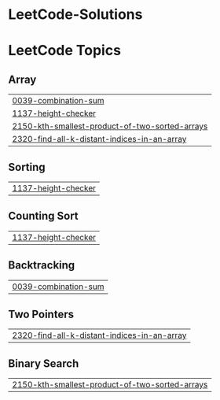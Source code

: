 # LeetCode-Solutions
<!---LeetCode Topics Start-->
# LeetCode Topics
## Array
|  |
| ------- |
| [0039-combination-sum](https://github.com/Rina-V09/LeetCode-Solutions-JAVA-/tree/master/0039-combination-sum) |
| [1137-height-checker](https://github.com/Rina-V09/LeetCode-Solutions-JAVA-/tree/master/1137-height-checker) |
| [2150-kth-smallest-product-of-two-sorted-arrays](https://github.com/Rina-V09/LeetCode-Solutions-JAVA-/tree/master/2150-kth-smallest-product-of-two-sorted-arrays) |
| [2320-find-all-k-distant-indices-in-an-array](https://github.com/Rina-V09/LeetCode-Solutions-JAVA-/tree/master/2320-find-all-k-distant-indices-in-an-array) |
## Sorting
|  |
| ------- |
| [1137-height-checker](https://github.com/Rina-V09/LeetCode-Solutions-JAVA-/tree/master/1137-height-checker) |
## Counting Sort
|  |
| ------- |
| [1137-height-checker](https://github.com/Rina-V09/LeetCode-Solutions-JAVA-/tree/master/1137-height-checker) |
## Backtracking
|  |
| ------- |
| [0039-combination-sum](https://github.com/Rina-V09/LeetCode-Solutions-JAVA-/tree/master/0039-combination-sum) |
## Two Pointers
|  |
| ------- |
| [2320-find-all-k-distant-indices-in-an-array](https://github.com/Rina-V09/LeetCode-Solutions-JAVA-/tree/master/2320-find-all-k-distant-indices-in-an-array) |
## Binary Search
|  |
| ------- |
| [2150-kth-smallest-product-of-two-sorted-arrays](https://github.com/Rina-V09/LeetCode-Solutions-JAVA-/tree/master/2150-kth-smallest-product-of-two-sorted-arrays) |
<!---LeetCode Topics End-->